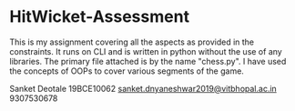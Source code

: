 # HitWicket-Assessment

This is my assignment covering all the aspects as provided in the constraints. It runs on CLI and is written in python without the use of any libraries.
The primary file attached is by the name "chess.py". I have used the concepts of OOPs to cover various segments of the game.

Sanket Deotale
19BCE10062
sanket.dnyaneshwar2019@vitbhopal.ac.in
9307530678
